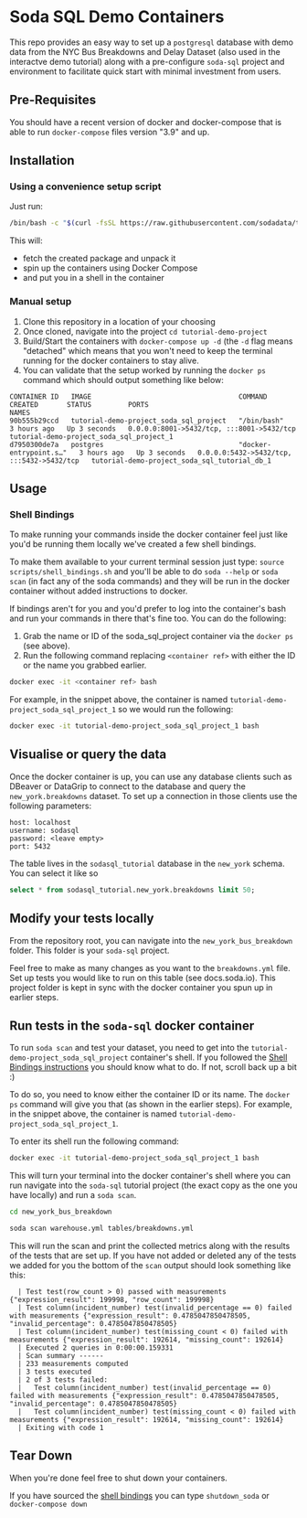 # Soda SQL Demo Containers

This repo provides an easy way to set up a `postgresql` database with demo data from the NYC Bus Breakdowns and Delay Dataset (also used in the interactve demo tutorial) along with a pre-configure `soda-sql` project and environment to facilitate quick start with minimal investment from users.

## Pre-Requisites

You should have a recent version of docker and docker-compose that is able to run `docker-compose` files version "3.9" and up.

## Installation

### Using a convenience setup script

Just run:

```bash
/bin/bash -c "$(curl -fsSL https://raw.githubusercontent.com/sodadata/tutorial-demo-project/feat/setup-script/scripts/setup.sh)"
```

This will:

- fetch the created package and unpack it
- spin up the containers using Docker Compose
- and put you in a shell in the container

### Manual setup


1. Clone this repository in a location of your choosing
2. Once cloned, navigate into the project `cd tutorial-demo-project`
3. Build/Start the containers with `docker-compose up -d` (the `-d` flag means "detached" which means that you won't need to keep the terminal running for the docker containers to stay alive.
4. You can validate that the setup worked by running the `docker ps` command which should output something like below:

```
CONTAINER ID   IMAGE                                    COMMAND                  CREATED       STATUS         PORTS                                       NAMES
90b555b29ccd   tutorial-demo-project_soda_sql_project   "/bin/bash"              3 hours ago   Up 3 seconds   0.0.0.0:8001->5432/tcp, :::8001->5432/tcp   tutorial-demo-project_soda_sql_project_1
d7950300de7a   postgres                                 "docker-entrypoint.s…"   3 hours ago   Up 3 seconds   0.0.0.0:5432->5432/tcp, :::5432->5432/tcp   tutorial-demo-project_soda_sql_tutorial_db_1
```

## Usage

### Shell Bindings

To make running your commands inside the docker container feel just like you'd be running them locally we've created a few shell bindings.

To make them available to your current terminal session just type: `source scripts/shell_bindings.sh` and you'll be able to do `soda --help` or `soda scan` (in fact any of the soda commands) and they will be run in the docker container without added instructions to docker.

If bindings aren't for you and you'd prefer to log into the container's bash and run your commands in there that's fine too. You can do the following:

1. Grab the name or ID of the soda_sql_project container via the `docker ps` (see above).
2. Run the following command replacing `<container ref>` with either the ID or the name you grabbed earlier.

```bash
docker exec -it <container ref> bash
```

For example, in the snippet above, the container is named `tutorial-demo-project_soda_sql_project_1` so we would run the following:

```bash
docker exec -it tutorial-demo-project_soda_sql_project_1 bash
```

## Visualise or query the data

Once the docker container is up, you can use any database clients such as DBeaver or DataGrip to connect to the database and query the `new_york.breakdowns` dataset.
To set up a connection in those clients use the following parameters:

```
host: localhost
username: sodasql
password: <leave empty>
port: 5432
```

The table lives in the `sodasql_tutorial` database in the `new_york` schema. You can select it like so

```sql
select * from sodasql_tutorial.new_york.breakdowns limit 50;
```

## Modify your tests locally

From the repository root, you can navigate into the `new_york_bus_breakdown` folder. This folder is your `soda-sql` project.

Feel free to make as many changes as you want to the `breakdowns.yml` file. Set up tests you would like to run on this table (see docs.soda.io).
This project folder is kept in sync with the docker container you spun up in earlier steps.

## Run tests in the `soda-sql` docker container

To run `soda scan` and test your dataset, you need to get into the `tutorial-demo-project_soda_sql_project` container's shell.
If you followed the [Shell Bindings instructions](#shell-bindings) you should know what to do. If not, scroll back up a bit :)

To do so, you need to know either the container ID or its name. The `docker ps` command will give you that (as shown in the earlier steps).
For example, in the snippet above, the container is named `tutorial-demo-project_soda_sql_project_1`.

To enter its shell run the following command:

```bash
docker exec -it tutorial-demo-project_soda_sql_project_1 bash
```

This will turn your terminal into the docker container's shell where you can run navigate into the `soda-sql` tutorial project (the exact copy as the one you have locally) and run a `soda scan`.

```bash
cd new_york_bus_breakdown

soda scan warehouse.yml tables/breakdowns.yml
```

This will run the scan and print the collected metrics along with the results of the tests that are set up. If you have not added or deleted any of the tests we added for you the bottom of the `scan` output should look something like this:

```
  | Test test(row_count > 0) passed with measurements {"expression_result": 199998, "row_count": 199998}
  | Test column(incident_number) test(invalid_percentage == 0) failed with measurements {"expression_result": 0.4785047850478505, "invalid_percentage": 0.4785047850478505}
  | Test column(incident_number) test(missing_count < 0) failed with measurements {"expression_result": 192614, "missing_count": 192614}
  | Executed 2 queries in 0:00:00.159331
  | Scan summary ------
  | 233 measurements computed
  | 3 tests executed
  | 2 of 3 tests failed:
  |   Test column(incident_number) test(invalid_percentage == 0) failed with measurements {"expression_result": 0.4785047850478505, "invalid_percentage": 0.4785047850478505}
  |   Test column(incident_number) test(missing_count < 0) failed with measurements {"expression_result": 192614, "missing_count": 192614}
  | Exiting with code 1
```

## Tear Down

When you're done feel free to shut down your containers.

If you have sourced the [shell bindings](#shell-bindings) you can type `shutdown_soda` or `docker-compose down`
